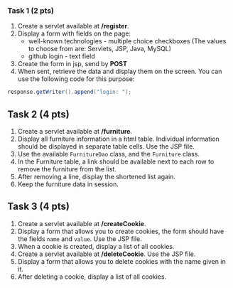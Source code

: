 ### Task 1 (2 pts)

1. Create a servlet available at **/register**.
2. Display a form with fields on the page:
    * well-known technologies - multiple choice checkboxes 
    (The values to choose from are: Servlets, JSP, Java, MySQL)
    * github login - text field
3. Create the form in jsp, send by **POST**
4. When sent, retrieve the data and display them on the screen. You can use the following code for this purpose:

```java
response.getWriter().append("login: ");
```


## Task 2 (4 pts)

1. Create a servlet available at **/furniture**.
2. Display all furniture information in a html table. 
Individual information should be displayed in separate table cells. Use the JSP file.
3. Use the available `FurnitureDao` class, and the `Furniture` class.
4. In the Furniture table, a link should be available next to each row to remove the furniture from the list.
5. After removing a line, display the shortened list again.
6. Keep the furniture data in session.


## Task 3 (4 pts)

1. Create a servlet available at **/createCookie**.
2. Display a form that allows you to create cookies, the form should have the fields `name` and `value`.  Use the JSP file.
3. When a cookie is created, display a list of all cookies.
4. Create a servlet available at **/deleteCookie**. Use the JSP file.
5. Display a form that allows you to delete cookies with the name given in it.
6. After deleting a cookie, display a list of all cookies. 
